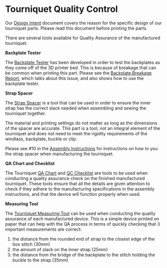 # Tourniquet Quality Control

Our [Design Intent](design_intent.md) document covers the reason for the specific design of our tourniquet parts. Please read this document before printing the parts.

There are several tools available for Quality Assurance of the manufactured tourniquet.

**Backplate Tester**

The [Backplate Tester](TQ_backplate_tester.STL) has been developed in order to test the backplates as they come off of the 3D printer bed. This is because of breakage that can be common when printing this part. Please see the [Backplate Breakage Report](Backplate_Breakage_Report.pdf), which talks about this issue, and also shows how to use the backplate tester.

**Strap Spacer**

The [Strap Spacer](strap_spacer.stl) is a tool that can be used in order to ensure the inner strap has the correct slack needed when assembling and sewing the tourniquet together.

The material and printing settings do not matter as long as the dimensions of the spacer are accurate.
This part is a tool, not an integral element of the tourniquet and does not need to meet the rigidity requirements of the windlass, backplate, buckle or clip.

Please see #10 in the [Assembly Instructions](tourniquet/assembly_instructions) for instructions on how to you the strap spacer when manufacturing the tourniquet.

**QA Chart and Checklist**

The Tourniquet [QA Chart](tourniquet_QA_Chart.pdf) and [QC Checklist](tourniquet_QC_checklist_x2.pdf) are tools to be used when conducting a quality assurance check on the finished manufactured tourniquet. These tools ensure that all the details are given attention to check if they adhere to the manufacturing specifications in the assembly instructions, and that the device will function properly when used.

**Measuring Tool**

The [Tourniquet Measuring Tool](tourniquet_measuring_tool.pdf) can be used when conducting the quality assurance of each manufactured device. This is a simple device printed on paper that can help with the QA process in terms of quickly checking that 3 important measurements are correct:

1. the distance from the rounded end of strap to the closest edge of the box stitch (30mm)
2. the amount of slack on the inner strap (25mm)
3. the distance from the bridge of the backplate to the stitch holding the buckle to the strap (35mm)

